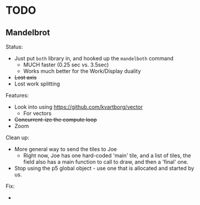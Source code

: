 
# TODO

## Mandelbrot

Status:

* Just put `both` library in, and hooked up the `mandelboth` command
  * MUCH faster (0.25 sec vs. 3.5sec)
  * Works much better for the Work/Display duality
* ~~Lost axis~~
* Lost work splitting

Features:

* Look into using https://github.com/kvartborg/vector
  * For vectors
* ~~Concurrent-ize the compute loop~~
* Zoom

Clean up:

* More general way to send the tiles to Joe
  * Right now, Joe has one hard-coded 'main' tile, and a list of tiles,
    the field also has a main function to call to draw, and then a 'final' one.
* Stop using the p5 global object - use one that is allocated and started by us.

Fix:

*

